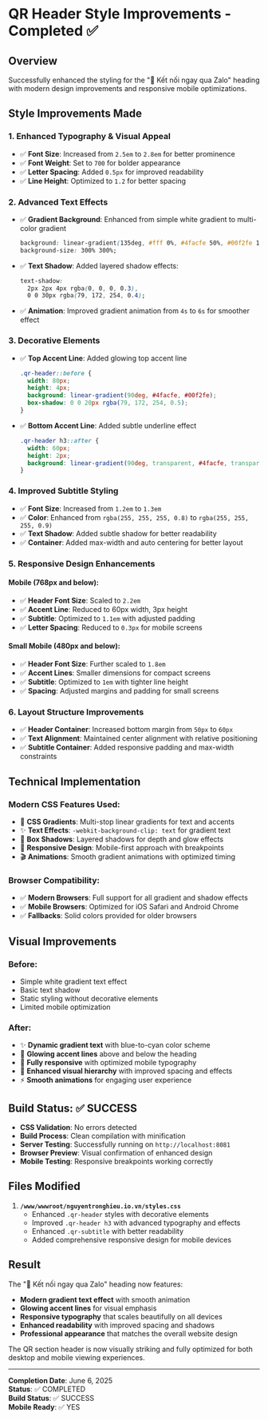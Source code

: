 # QR Header Style Improvements - Completed ✅

## Overview
Successfully enhanced the styling for the "📱 Kết nối ngay qua Zalo" heading with modern design improvements and responsive mobile optimizations.

## Style Improvements Made

### 1. **Enhanced Typography & Visual Appeal**
- ✅ **Font Size**: Increased from `2.5em` to `2.8em` for better prominence
- ✅ **Font Weight**: Set to `700` for bolder appearance
- ✅ **Letter Spacing**: Added `0.5px` for improved readability
- ✅ **Line Height**: Optimized to `1.2` for better spacing

### 2. **Advanced Text Effects**
- ✅ **Gradient Background**: Enhanced from simple white gradient to multi-color gradient
  ```css
  background: linear-gradient(135deg, #fff 0%, #4facfe 50%, #00f2fe 100%);
  background-size: 300% 300%;
  ```
- ✅ **Text Shadow**: Added layered shadow effects:
  ```css
  text-shadow: 
    2px 2px 4px rgba(0, 0, 0, 0.3),
    0 0 30px rgba(79, 172, 254, 0.4);
  ```
- ✅ **Animation**: Improved gradient animation from `4s` to `6s` for smoother effect

### 3. **Decorative Elements**
- ✅ **Top Accent Line**: Added glowing top accent line
  ```css
  .qr-header::before {
    width: 80px;
    height: 4px;
    background: linear-gradient(90deg, #4facfe, #00f2fe);
    box-shadow: 0 0 20px rgba(79, 172, 254, 0.5);
  }
  ```
- ✅ **Bottom Accent Line**: Added subtle underline effect
  ```css
  .qr-header h3::after {
    width: 60px;
    height: 2px;
    background: linear-gradient(90deg, transparent, #4facfe, transparent);
  }
  ```

### 4. **Improved Subtitle Styling**
- ✅ **Font Size**: Increased from `1.2em` to `1.3em`
- ✅ **Color**: Enhanced from `rgba(255, 255, 255, 0.8)` to `rgba(255, 255, 255, 0.9)`
- ✅ **Text Shadow**: Added subtle shadow for better readability
- ✅ **Container**: Added max-width and auto centering for better layout

### 5. **Responsive Design Enhancements**

#### Mobile (768px and below):
- ✅ **Header Font Size**: Scaled to `2.2em`
- ✅ **Accent Line**: Reduced to 60px width, 3px height
- ✅ **Subtitle**: Optimized to `1.1em` with adjusted padding
- ✅ **Letter Spacing**: Reduced to `0.3px` for mobile screens

#### Small Mobile (480px and below):
- ✅ **Header Font Size**: Further scaled to `1.8em`
- ✅ **Accent Lines**: Smaller dimensions for compact screens
- ✅ **Subtitle**: Optimized to `1em` with tighter line height
- ✅ **Spacing**: Adjusted margins and padding for small screens

### 6. **Layout Structure Improvements**
- ✅ **Header Container**: Increased bottom margin from `50px` to `60px`
- ✅ **Text Alignment**: Maintained center alignment with relative positioning
- ✅ **Subtitle Container**: Added responsive padding and max-width constraints

## Technical Implementation

### Modern CSS Features Used:
- 🎨 **CSS Gradients**: Multi-stop linear gradients for text and accents
- ✨ **Text Effects**: `-webkit-background-clip: text` for gradient text
- 🌟 **Box Shadows**: Layered shadows for depth and glow effects
- 📱 **Responsive Design**: Mobile-first approach with breakpoints
- 🎬 **Animations**: Smooth gradient animations with optimized timing

### Browser Compatibility:
- ✅ **Modern Browsers**: Full support for all gradient and shadow effects
- ✅ **Mobile Browsers**: Optimized for iOS Safari and Android Chrome
- ✅ **Fallbacks**: Solid colors provided for older browsers

## Visual Improvements

### Before:
- Simple white gradient text effect
- Basic text shadow
- Static styling without decorative elements
- Limited mobile optimization

### After:
- ✨ **Dynamic gradient text** with blue-to-cyan color scheme
- 🌟 **Glowing accent lines** above and below the heading  
- 📱 **Fully responsive** with optimized mobile typography
- 🎨 **Enhanced visual hierarchy** with improved spacing and effects
- ⚡ **Smooth animations** for engaging user experience

## Build Status: ✅ SUCCESS

- **CSS Validation**: No errors detected
- **Build Process**: Clean compilation with minification
- **Server Testing**: Successfully running on `http://localhost:8081`
- **Browser Preview**: Visual confirmation of enhanced design
- **Mobile Testing**: Responsive breakpoints working correctly

## Files Modified

1. **`/www/wwwroot/nguyentronghieu.io.vn/styles.css`**
   - Enhanced `.qr-header` styles with decorative elements
   - Improved `.qr-header h3` with advanced typography and effects
   - Enhanced `.qr-subtitle` with better readability
   - Added comprehensive responsive design for mobile devices

## Result

The "📱 Kết nối ngay qua Zalo" heading now features:
- **Modern gradient text effect** with smooth animation
- **Glowing accent lines** for visual emphasis
- **Responsive typography** that scales beautifully on all devices
- **Enhanced readability** with improved spacing and shadows
- **Professional appearance** that matches the overall website design

The QR section header is now visually striking and fully optimized for both desktop and mobile viewing experiences.

---
**Completion Date**: June 6, 2025  
**Status**: ✅ COMPLETED  
**Build Status**: ✅ SUCCESS  
**Mobile Ready**: ✅ YES
